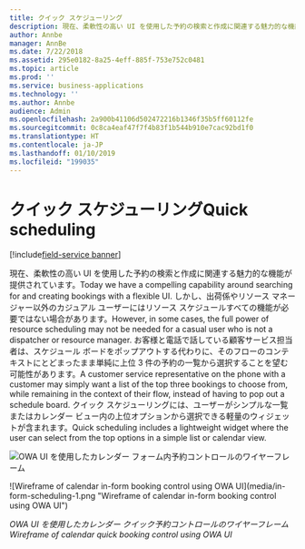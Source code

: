 ```yaml
---
title: クイック スケジューリング
description: 現在、柔軟性の高い UI を使用した予約の検索と作成に関連する魅力的な機能が提供されています。
author: Annbe
manager: AnnBe
ms.date: 7/22/2018
ms.assetid: 295e0182-8a25-4eff-885f-753e752c0481
ms.topic: article
ms.prod: ''
ms.service: business-applications
ms.technology: ''
ms.author: Annbe
audience: Admin
ms.openlocfilehash: 2a900b41106d502472216b1346f35b5ff60112fe
ms.sourcegitcommit: 0c8ca4eaf47f7f4b83f1b544b910e7cac92bd1f0
ms.translationtype: HT
ms.contentlocale: ja-JP
ms.lasthandoff: 01/10/2019
ms.locfileid: "199035"
---
```

#  <a name="quick-scheduling"></a><span data-ttu-id="3c91a-103">クイック スケジューリング</span><span class="sxs-lookup"><span data-stu-id="3c91a-103">Quick scheduling</span></span>

[!include[field-service banner](../../../includes/field-service.md)]



<span data-ttu-id="3c91a-104">現在、柔軟性の高い UI を使用した予約の検索と作成に関連する魅力的な機能が提供されています。</span><span class="sxs-lookup"><span data-stu-id="3c91a-104">Today we have a compelling capability around searching for and creating bookings with a flexible UI.</span></span> <span data-ttu-id="3c91a-105">しかし、出荷係やリソース マネージャー以外のカジュアル ユーザーにはリソース スケジュールすべての機能が必要ではない場合があります。</span><span class="sxs-lookup"><span data-stu-id="3c91a-105">However, in some cases, the full power of resource scheduling may not be needed for a casual user who is not a dispatcher or resource manager.</span></span> <span data-ttu-id="3c91a-106">お客様と電話で話している顧客サービス担当者は、スケジュール ボードをポップアウトする代わりに、そのフローのコンテキストにとどまったまま単純に上位 3 件の予約の一覧から選択することを望む可能性があります。</span><span class="sxs-lookup"><span data-stu-id="3c91a-106">A customer service representative on the phone with a customer may simply want a list of the top three bookings to choose from, while remaining in the context of their flow, instead of having to pop out a schedule board.</span></span>
<span data-ttu-id="3c91a-107">クイック スケジューリングには、ユーザーがシンプルな一覧またはカレンダー ビュー内の上位オプションから選択できる軽量のウィジェットが含まれます。</span><span class="sxs-lookup"><span data-stu-id="3c91a-107">Quick scheduling includes a lightweight widget where the user can select from the top options in a simple list or calendar view.</span></span>


<span data-ttu-id="3c91a-108">![OWA UI を使用したカレンダー フォーム内予約コントロールのワイヤーフレーム](media/in-form-scheduling-1.png "OWA UI を使用したカレンダー フォーム内予約コントロールのワイヤーフレーム")
<!-- picture --></span><span class="sxs-lookup"><span data-stu-id="3c91a-108">![Wireframe of calendar in-form booking control using OWA UI](media/in-form-scheduling-1.png "Wireframe of calendar in-form booking control using OWA UI")
<!-- picture --></span></span>

<span data-ttu-id="3c91a-109">*OWA UI を使用したカレンダー クイック予約コントロールのワイヤーフレーム*</span><span class="sxs-lookup"><span data-stu-id="3c91a-109">*Wireframe of calendar quick booking control using OWA UI*</span></span>
